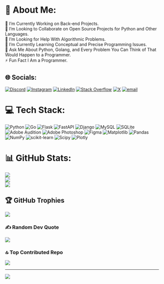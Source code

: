 # 💫 About Me:
🔭 I’m Currently Working on Back-end Projects.<br>👯 I’m Looking to Collaborate on Open Source Projects for Python and Other Languages.<br>🤝 I’m Looking for Help With Algorithmic Problems.<br>🌱 I’m Currently Learning Conceptual and Precise Programming Issues.<br>💬 Ask Me About Python, Golang, and Every Problem You Can Think of That Would Happen to a Programmer.<br>⚡ Fun Fact I Am a Programmer.


## 🌐 Socials:
[![Discord](https://img.shields.io/badge/Discord-%237289DA.svg?logo=discord&logoColor=white)](https://discord.gg/https://discord.gg/tryhackme) [![Instagram](https://img.shields.io/badge/Instagram-%23E4405F.svg?logo=Instagram&logoColor=white)](https://instagram.com/misaghmomenib) [![LinkedIn](https://img.shields.io/badge/LinkedIn-%230077B5.svg?logo=linkedin&logoColor=white)](https://linkedin.com/in/misaghmomenib) [![Stack Overflow](https://img.shields.io/badge/-Stackoverflow-FE7A16?logo=stack-overflow&logoColor=white)](https://stackoverflow.com/users/misaghmomenib) [![X](https://img.shields.io/badge/X-black.svg?logo=X&logoColor=white)](https://x.com/misaghmomenib) [![email](https://img.shields.io/badge/Email-D14836?logo=gmail&logoColor=white)](mailto:misaghmomenib@gmail.com) 

# 💻 Tech Stack:
![Python](https://img.shields.io/badge/python-3670A0?style=for-the-badge&logo=python&logoColor=ffdd54) ![Go](https://img.shields.io/badge/go-%2300ADD8.svg?style=for-the-badge&logo=go&logoColor=white) ![Flask](https://img.shields.io/badge/flask-%23000.svg?style=for-the-badge&logo=flask&logoColor=white) ![FastAPI](https://img.shields.io/badge/FastAPI-005571?style=for-the-badge&logo=fastapi) ![Django](https://img.shields.io/badge/django-%23092E20.svg?style=for-the-badge&logo=django&logoColor=white) ![MySQL](https://img.shields.io/badge/mysql-4479A1.svg?style=for-the-badge&logo=mysql&logoColor=white) ![SQLite](https://img.shields.io/badge/sqlite-%2307405e.svg?style=for-the-badge&logo=sqlite&logoColor=white) ![Adobe Audition](https://img.shields.io/badge/Adobe%20Audition-9999FF.svg?style=for-the-badge&logo=Adobe%20Audition&logoColor=white) ![Adobe Photoshop](https://img.shields.io/badge/adobe%20photoshop-%2331A8FF.svg?style=for-the-badge&logo=adobe%20photoshop&logoColor=white) ![Figma](https://img.shields.io/badge/figma-%23F24E1E.svg?style=for-the-badge&logo=figma&logoColor=white) ![Matplotlib](https://img.shields.io/badge/Matplotlib-%23ffffff.svg?style=for-the-badge&logo=Matplotlib&logoColor=black) ![Pandas](https://img.shields.io/badge/pandas-%23150458.svg?style=for-the-badge&logo=pandas&logoColor=white) ![NumPy](https://img.shields.io/badge/numpy-%23013243.svg?style=for-the-badge&logo=numpy&logoColor=white) ![scikit-learn](https://img.shields.io/badge/scikit--learn-%23F7931E.svg?style=for-the-badge&logo=scikit-learn&logoColor=white) ![Scipy](https://img.shields.io/badge/SciPy-%230C55A5.svg?style=for-the-badge&logo=scipy&logoColor=%white) ![Plotly](https://img.shields.io/badge/Plotly-%233F4F75.svg?style=for-the-badge&logo=plotly&logoColor=white)
# 📊 GitHub Stats:
![](https://github-readme-stats.vercel.app/api?username=MisaghMomeniB&theme=discord_old_blurple&hide_border=false&include_all_commits=true&count_private=true)<br/>
![](https://nirzak-streak-stats.vercel.app/?user=MisaghMomeniB&theme=discord_old_blurple&hide_border=false)<br/>
![](https://github-readme-stats.vercel.app/api/top-langs/?username=MisaghMomeniB&theme=discord_old_blurple&hide_border=false&include_all_commits=true&count_private=true&layout=compact)

## 🏆 GitHub Trophies
![](https://github-profile-trophy.vercel.app/?username=MisaghMomeniB&theme=radical&no-frame=false&no-bg=false&margin-w=4)

### ✍️ Random Dev Quote
![](https://quotes-github-readme.vercel.app/api?type=horizontal&theme=gruvbox)

### 🔝 Top Contributed Repo
![](https://github-contributor-stats.vercel.app/api?username=MisaghMomeniB&limit=5&theme=dark&combine_all_yearly_contributions=true)

---
[![](https://visitcount.itsvg.in/api?id=MisaghMomeniB&icon=0&color=0)](https://visitcount.itsvg.in)

<!-- Proudly created with GPRM ( https://gprm.itsvg.in ) -->
